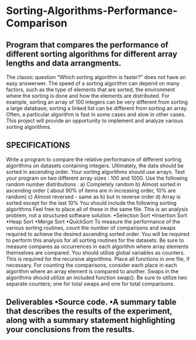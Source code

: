 # Sorting-Algorithms-Performance-Comparison
Program that compares the performance of different sorting algorithms for different array lengths and data arrangments.
----------------------------------------------------------------------------
  The classic question “Which sorting algorithm is faster?” does not have an
   easy answerwer. The speed of a sorting algorithm can depend on many factors,
   such as the type of elements that are sorted, the environment where the
   sorting is done and how the elements are distributed.
  For example, sorting an array of 100 integers can be very different from
   sorting a large database; sorting a linked list can be different from
   sorting an array. Often, a particular algorithm is fast in some cases
   and slow in other cases.
  This project will provide an opportunity to implement and analyze various
   sorting algorithms.
  
  SPECIFICATIONS
  -------------------------------------------------------------------
  Write a program to compare the relative performance of different sorting
   algorithms on datasets containing  integers. Ultimately, the data should
   be sorted in ascending order. Your sorting algorithms should use arrays.
  Test your program on two different array sizes : 100 and 1000.
  Use the following random number distributions :
  a) Completely random
  b) Almost sorted in ascending order ( about 90% of items are in increasing
   order, 10% are random)
  c) Almost reversed -  same as b) but in reverse order
  d) Array is sorted except for the last 10%
  You should include the following sorting algorithms Feel free to place all
   of these in the same file. This is an analysis problem, not a structured
   software solution.
  •Selection Sort
  •Insertion Sort
  •Heap Sort
  •Merge Sort
  •QuickSort
  To measure the performance of the various sorting routines, count the
   number of comparisons and swaps required to achieve the desired ascending
   sorted order. You will be required to perform this analysis for all
   sorting routines for the datasets. Be sure to measure compares as
   occurrences in each algorithm where array elements themselves are compared.
  You should utilize global variables as counters. This is required for the
   recursive algorithms. Place all functions in one file, if necessary. For
   counting the comparisons, consider each place in each algorithm where an
   array element is compared to another. Swaps in the algorithms should utilize
   an included function swap(). Be sure to utilize two separate counters; one
   for total swaps and one for total comparisons.
   
  Deliverables
  •Source code.
  •A summary table that describes the results of the experiment, along with a
   summary statement highlighting your conclusions from the results.
   ----------------------------------------------------------------------
